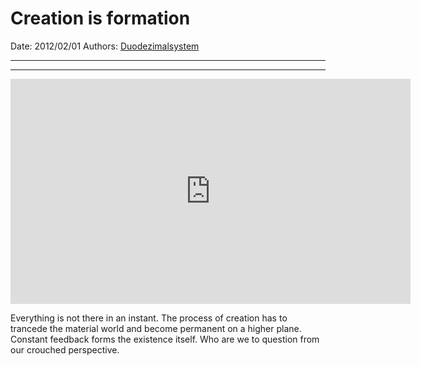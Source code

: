 # Creation is formation

Date: 2012/02/01
Authors: [Duodezimalsystem](http://duodezimal.me)

---
---

<iframe src="http://player.vimeo.com/video/36016819?title=0&amp;byline=0&amp;portrait=0&amp;badge=0" width="640" height="360" frameborder="0" webkitAllowFullScreen mozallowfullscreen allowFullScreen></iframe>

Everything is not there in an instant. The process of creation has to trancede the material world and become permanent on a higher plane. Constant feedback forms the existence itself. Who are we to question from our crouched perspective.
